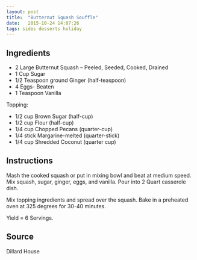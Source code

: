 ```yaml
---
layout: post
title:  "Butternut Squash Souffle"
date:   2015-10-24 14:07:26
tags: sides desserts holiday
---
```


Ingredients
-----------
- 2 Large Butternut Squash – Peeled, Seeded, Cooked, Drained
- 1 Cup Sugar
- 1/2 Teaspoon ground Ginger (half-teaspoon)
- 4 Eggs- Beaten
- 1 Teaspoon Vanilla

Topping:

- 1/2 cup Brown Sugar (half-cup)
- 1/2 cup Flour (half-cup)
- 1/4 cup Chopped Pecans (quarter-cup)
- 1/4 stick Margarine-melted (quarter-stick)
- 1/4 cup Shredded Coconut (quarter cup)

Instructions
------------

Mash the cooked squash or put in mixing bowl and beat at medium speed.  Mix
squash, sugar, ginger, eggs, and vanilla. Pour into 2 Quart casserole dish.

Mix topping ingredients and spread over the squash. Bake in a preheated oven at
325 degrees for 30-40 minutes.

Yield = 6 Servings.

Source
------
Dillard House

